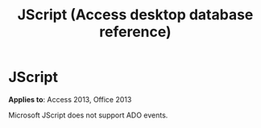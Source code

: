 ﻿---
title: JScript (Access desktop database reference)
TOCTitle: JScript
ms:assetid: 78da203c-1342-1a04-ae53-c1fb714d18b5
ms:mtpsurl: https://msdn.microsoft.com/library/JJ249498(v=office.15)
ms:contentKeyID: 48545762
ms.date: 09/18/2015
mtps_version: v=office.15
---

# JScript


**Applies to**: Access 2013, Office 2013

Microsoft JScript does not support ADO events.

